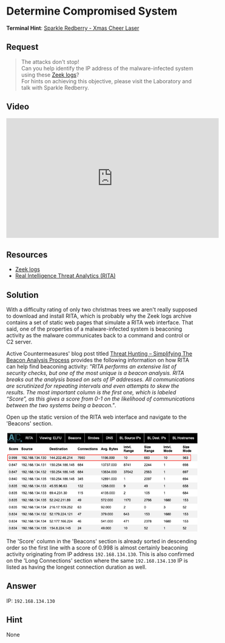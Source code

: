 # Determine Compromised System
**Terminal Hint**: [Sparkle Redberry - Xmas Cheer Laser](../hints/h5.md)

## Request
> The attacks don't stop!  
> Can you help identify the IP address of the malware-infected system using these [Zeek logs](https://downloads.elfu.org/elfu-zeeklogs.zip)?  
> For hints on achieving this objective, please visit the Laboratory and talk with Sparkle Redberry.

## Video
<div class="video-wrapper">
<iframe width="560" height="315" src="https://www.youtube.com/embed/1Cl2-iRDNX4?start=747" frameborder="0" allow="accelerometer; autoplay; encrypted-media; gyroscope; picture-in-picture" allowfullscreen></iframe>
</div>

## Resources
- [Zeek logs](https://downloads.elfu.org/elfu-zeeklogs.zip)
- [Real Intelligence Threat Analytics (RITA)](https://www.activecountermeasures.com/free-tools/rita/)

## Solution
With a difficulty rating of only two christmas trees we aren't really supposed to download and install RITA, which is probably why the Zeek logs archive contains a set of static web pages that simulate a RITA web interface. That said, one of the properties of a malware-infected system is beaconing activity as the malware communicates back to a command and control or C2 server. 

Active Countermeasures' blog post titled [Threat Hunting – Simplifying The Beacon Analysis Process](https://www.activecountermeasures.com/threat-hunting-simplifying-the-beacon-analysis-process/) provides the following information on how RITA can help find beaconing activity: *"RITA performs an extensive list of security checks, but one of the most unique is a beacon analysis. RITA breaks out the analysis based on sets of IP addresses. All communications are scrutinized for repeating intervals and even attempts to skew the results. The most important column is the first one, which is labeled “Score”, as this gives a score from 0-1 on the likelihood of communications between the two systems being a beacon."*.

Open up the static version of the RITA web interface and navigate to the 'Beacons' section.

![RITA](../img/objectives/o5/o5_1.png)

The 'Score' column in the 'Beacons' section is already sorted in descending order so the first line with a score of 0.998 is almost certainly beaconing activity originating from IP address `192.168.134.130`. This is also confirmed on the 'Long Connections' section where the same `192.168.134.130` IP is listed as having the longest connection duration as well.

## Answer
IP: `192.168.134.130`

## Hint
None
